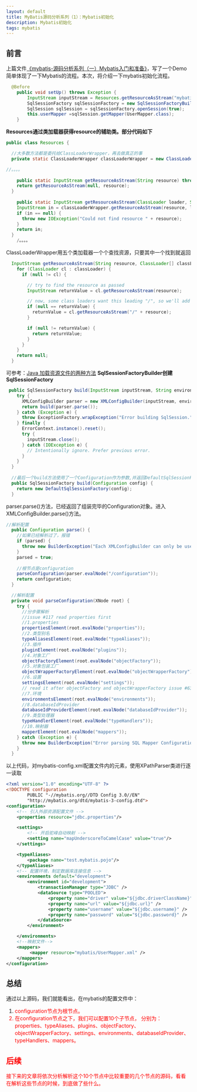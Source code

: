 ```yaml
---
layout: default
title: MyBatis源码分析系列（1）：Mybatis初始化
description: Mybatis初始化
tags: mybatis
---
```


## 前言

上篇文件[《mybatis-源码分析系列（一）Mybatis入门和准备》](https://longfeizheng.github.io/2016/11/14/mybatis-%E6%BA%90%E7%A0%81%E5%88%86%E6%9E%90%E7%B3%BB%E5%88%97%EF%BC%88%E4%B8%80%EF%BC%89Mybatis%E5%85%A5%E9%97%A8%E5%92%8C%E5%87%86%E5%A4%87/)，写了一个Demo简单体现了一下Mybatis的流程。本次，将介绍一下mybatis初始化流程。

```java
  @Before
    public void setUp() throws Exception {
        InputStream inputStream = Resources.getResourceAsStream("mybatis/mybatis-config.xml");
        SqlSessionFactory sqlSessionFactory = new SqlSessionFactoryBuilder().build(inputStream);
        SqlSession sqlSession = sqlSessionFactory.openSession(true);
        this.userMapper =sqlSession.getMapper(UserMapper.class);
    }
```
**Resources通过类加载器获得resource的辅助类。部分代码如下**
```java
public class Resources {

  //大多数方法都是委托给ClassLoaderWrapper，再去做真正的事
  private static ClassLoaderWrapper classLoaderWrapper = new ClassLoaderWrapper();

//。。。。
	
	public static InputStream getResourceAsStream(String resource) throws IOException {
    return getResourceAsStream(null, resource);
  }
	
	public static InputStream getResourceAsStream(ClassLoader loader, String resource) throws IOException {
    InputStream in = classLoaderWrapper.getResourceAsStream(resource, loader);
    if (in == null) {
      throw new IOException("Could not find resource " + resource);
    }
    return in;
  }
	/。。。。
```
ClassLoaderWrapper用五个类加载器一个个查找资源，只要其中一个找到就返回
```java
  InputStream getResourceAsStream(String resource, ClassLoader[] classLoader) {
    for (ClassLoader cl : classLoader) {
      if (null != cl) {

        // try to find the resource as passed
        InputStream returnValue = cl.getResourceAsStream(resource);

        // now, some class loaders want this leading "/", so we'll add it and try again if we didn't find the resource
        if (null == returnValue) {
          returnValue = cl.getResourceAsStream("/" + resource);
        }

        if (null != returnValue) {
          return returnValue;
        }
      }
    }
    return null;
  }
```
可参考：[Java 加载资源文件的两种方法](https://longfeizheng.github.io/2016/11/16/Java-%E5%8A%A0%E8%BD%BD%E8%B5%84%E6%BA%90%E6%96%87%E4%BB%B6%E7%9A%84%E4%B8%A4%E7%A7%8D%E6%96%B9%E6%B3%95/)
**SqlSessionFactoryBuilder创建SqlSessionFactory**
```java
 public SqlSessionFactory build(InputStream inputStream, String environment, Properties properties) {
    try {
      XMLConfigBuilder parser = new XMLConfigBuilder(inputStream, environment, properties);
      return build(parser.parse());
    } catch (Exception e) {
      throw ExceptionFactory.wrapException("Error building SqlSession.", e);
    } finally {
      ErrorContext.instance().reset();
      try {
        inputStream.close();
      } catch (IOException e) {
        // Intentionally ignore. Prefer previous error.
      }
    }
  }
    
  //最后一个build方法使用了一个Configuration作为参数,并返回DefaultSqlSessionFactory
  public SqlSessionFactory build(Configuration config) {
    return new DefaultSqlSessionFactory(config);
  }
```
parser.parse()方法，已经返回了组装完毕的Configuration对象。进入XMLConfigBuilder.parse()方法。
```java
//解析配置
  public Configuration parse() {
    //如果已经解析过了，报错
    if (parsed) {
      throw new BuilderException("Each XMLConfigBuilder can only be used once.");
    }
    parsed = true;
    
    //根节点是configuration
    parseConfiguration(parser.evalNode("/configuration"));
    return configuration;
  }

  //解析配置
  private void parseConfiguration(XNode root) {
    try {
      //分步骤解析
      //issue #117 read properties first
      //1.properties
      propertiesElement(root.evalNode("properties"));
      //2.类型别名
      typeAliasesElement(root.evalNode("typeAliases"));
      //3.插件
      pluginElement(root.evalNode("plugins"));
      //4.对象工厂
      objectFactoryElement(root.evalNode("objectFactory"));
      //5.对象包装工厂
      objectWrapperFactoryElement(root.evalNode("objectWrapperFactory"));
      //6.设置
      settingsElement(root.evalNode("settings"));
      // read it after objectFactory and objectWrapperFactory issue #631
      //7.环境
      environmentsElement(root.evalNode("environments"));
      //8.databaseIdProvider
      databaseIdProviderElement(root.evalNode("databaseIdProvider"));
      //9.类型处理器
      typeHandlerElement(root.evalNode("typeHandlers"));
      //10.映射器
      mapperElement(root.evalNode("mappers"));
    } catch (Exception e) {
      throw new BuilderException("Error parsing SQL Mapper Configuration. Cause: " + e, e);
    }
  }
```
以上代码，对mybatis-config.xml配置文件内的元素，使用XPathParser类进行逐一读取
```xml
<?xml version="1.0" encoding="UTF-8" ?>
<!DOCTYPE configuration
        PUBLIC "-//mybatis.org//DTD Config 3.0//EN"
        "http://mybatis.org/dtd/mybatis-3-config.dtd">
<configuration>
    <!-- 引入外部资源配置文件 -->
    <properties resource="jdbc.properties"/>

    <settings>
        <!-- 开启驼峰自动映射 -->
        <setting name="mapUnderscoreToCamelCase" value="true"/>
    </settings>

    <typeAliases>
        <package name="test.mybatis.pojo"/>
    </typeAliases>
    <!-- 配置环境，制定数据库连接信息 -->
    <environments default="development">
        <environment id="development">
            <transactionManager type="JDBC" />
            <dataSource type="POOLED">
                <property name="driver" value="${jdbc.driverClassName}" />
                <property name="url" value="${jdbc.url}" />
                <property name="username" value="${jdbc.username}" />
                <property name="password" value="${jdbc.password}" />
            </dataSource>
        </environment>

    </environments>
    <!--映射文件-->
    <mappers>
         <mapper resource="mybatis/UserMapper.xml" />
    </mappers>
</configuration>
```

## 总结
通过以上源码，我们就能看出，在mybatis的配置文件中：

1. <font color='red'>configuration节点为根节点。
1. <font color='red'>在configuration节点之下，我们可以配置10个子节点， 分别为：properties、typeAliases、plugins、objectFactory、objectWrapperFactory、settings、environments、databaseIdProvider、typeHandlers、mappers。


## 后续
接下来的文章将依次分析解析这个10个节点中比较重要的几个节点的源码，看看在解析这些节点的时候，到底做了些什么。





